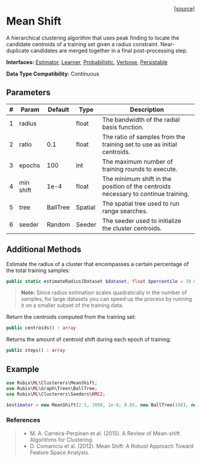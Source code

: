<span style="float:right;"><a href="https://github.com/RubixML/RubixML/blob/master/src/Clusterers/MeanShift.php">[source]</a></span>

# Mean Shift
A hierarchical clustering algorithm that uses peak finding to locate the candidate centroids of a training set given a radius constraint. Near-duplicate candidates are merged together in a final post-processing step.

**Interfaces:** [Estimator](../estimator.md), [Learner](../learner.md), [Probabilistic](../probabilistic.md), [Verbose](../verbose.md), [Persistable](../persistable.md)

**Data Type Compatibility:** Continuous

## Parameters
| # | Param | Default | Type | Description |
|---|---|---|---|---|
| 1 | radius | | float | The bandwidth of the radial basis function. |
| 2 | ratio | 0.1 | float | The ratio of samples from the training set to use as initial centroids. |
| 3 | epochs | 100 | int | The maximum number of training rounds to execute. |
| 4 | min shift | 1e-4 | float | The minimum shift in the position of the centroids necessary to continue training. |
| 5 | tree | BallTree | Spatial | The spatial tree used to run range searches. |
| 6 | seeder | Random | Seeder | The seeder used to initialize the cluster centroids. |

## Additional Methods
Estimate the radius of a cluster that encompasses a certain percentage of the total training samples:
```php
public static estimateRadius(Dataset $dataset, float $percentile = 30.0, ?Distance $kernel = null) : float
```

> **Note:** Since radius estimation scales quadratically in the number of samples, for large datasets you can speed up the process by running it on a smaller subset of the training data.

Return the centroids computed from the training set:
```php
public centroids() : array
```

Returns the amount of centroid shift during each epoch of training:
```php
public steps() : array
```

## Example
```php
use Rubix\ML\Clusterers\MeanShift;
use Rubix\ML\Graph\Trees\BallTree;
use Rubix\ML\Clusterers\Seeders\KMC2;

$estimator = new MeanShift(2.5, 2000, 1e-6, 0.05, new BallTree(100), new KMC2());
```

### References
>- M. A. Carreira-Perpinan et al. (2015). A Review of Mean-shift Algorithms for Clustering.
>- D. Comaniciu et al. (2012). Mean Shift: A Robust Approach Toward Feature Space Analysis.